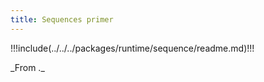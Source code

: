 ```yaml
---
title: Sequences primer
---
```


!!!include(../../../packages/runtime/sequence/readme.md)!!!

<vue-markdown v-if="$themeConfig.DOCS_AUDIENCE === 'internal'">
_From <https://github.com/microsoft/FluidFramework/blob/master/packages/runtime/sequence/readme.md>._
</vue-markdown>

